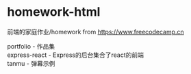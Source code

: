 # homework-html
前端的家庭作业/homework from https://www.freecodecamp.cn

portfolio - 作品集  
express-react - Express的后台集合了react的前端  
tanmu  - 弹幕示例
